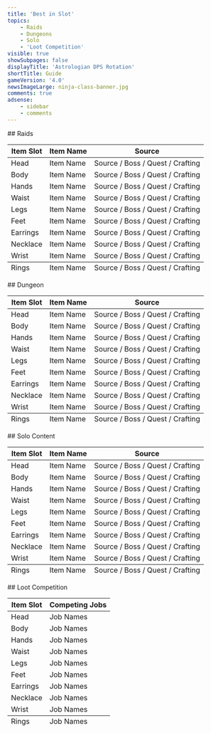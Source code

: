 ```yaml
---
title: 'Best in Slot'
topics:
    - Raids
    - Dungeons
    - Solo
    - 'Loot Competition'
visible: true
showSubpages: false
displayTitle: 'Astrologian DPS Rotation'
shortTitle: Guide
gameVersion: '4.0'
newsImageLarge: ninja-class-banner.jpg
comments: true
adsense:
    - sidebar
    - comments
---
```


<div id='raids'></div>
## Raids
<div class='table-responsive'>
    <table class='table table-bordered'>
        <thead>
		<tr>
			<th>Item Slot</th>
			<th>Item Name</th>
            <th>Source</th>
		</tr>
	</thead>
	<tbody>
		<tr>
			<td>Head</td>
            <td>Item Name</td>
            <td>Source / Boss / Quest / Crafting</td>
		</tr>
		<tr>
			<td>Body</td>
			<td>Item Name</td>
            <td>Source / Boss / Quest / Crafting</td>
		</tr>
		<tr>
			<td>Hands</td>
			<td>Item Name</td>
            <td>Source / Boss / Quest / Crafting</td>
		</tr>
        <tr>
			<td>Waist</td>
            <td>Item Name</td>
            <td>Source / Boss / Quest / Crafting</td>
		</tr>
		<tr>
			<td>Legs</td>
			<td>Item Name</td>
            <td>Source / Boss / Quest / Crafting</td>
		</tr>
		<tr>
			<td>Feet</td>
			<td>Item Name</td>
            <td>Source / Boss / Quest / Crafting</td>
		</tr>
        <tr>
			<td>Earrings</td>
            <td>Item Name</td>
            <td>Source / Boss / Quest / Crafting</td>
		</tr>
		<tr>
			<td>Necklace</td>
			<td>Item Name</td>
            <td>Source / Boss / Quest / Crafting</td>
		</tr>
		<tr>
			<td>Wrist</td>
			<td>Item Name</td>
            <td>Source / Boss / Quest / Crafting</td>
		</tr>
	</tbody>
	<tfoot>
        <tr>
			<td>Rings</td>
			<td>Item Name</td>
            <td>Source / Boss / Quest / Crafting</td>
		</tr>
	</tfoot>
    </table>
</div>

<div id='dungeons'></div>
## Dungeon
<div class='table-responsive'>
    <table class='table table-bordered'>
        <thead>
		<tr>
			<th>Item Slot</th>
			<th>Item Name</th>
            <th>Source</th>
		</tr>
	</thead>
	<tbody>
		<tr>
			<td>Head</td>
            <td>Item Name</td>
            <td>Source / Boss / Quest / Crafting</td>
		</tr>
		<tr>
			<td>Body</td>
			<td>Item Name</td>
            <td>Source / Boss / Quest / Crafting</td>
		</tr>
		<tr>
			<td>Hands</td>
			<td>Item Name</td>
            <td>Source / Boss / Quest / Crafting</td>
		</tr>
        <tr>
			<td>Waist</td>
            <td>Item Name</td>
            <td>Source / Boss / Quest / Crafting</td>
		</tr>
		<tr>
			<td>Legs</td>
			<td>Item Name</td>
            <td>Source / Boss / Quest / Crafting</td>
		</tr>
		<tr>
			<td>Feet</td>
			<td>Item Name</td>
            <td>Source / Boss / Quest / Crafting</td>
		</tr>
        <tr>
			<td>Earrings</td>
            <td>Item Name</td>
            <td>Source / Boss / Quest / Crafting</td>
		</tr>
		<tr>
			<td>Necklace</td>
			<td>Item Name</td>
            <td>Source / Boss / Quest / Crafting</td>
		</tr>
		<tr>
			<td>Wrist</td>
			<td>Item Name</td>
            <td>Source / Boss / Quest / Crafting</td>
		</tr>
	</tbody>
	<tfoot>
        <tr>
			<td>Rings</td>
			<td>Item Name</td>
            <td>Source / Boss / Quest / Crafting</td>
		</tr>
	</tfoot>
    </table>
</div>

<div id='Solo'></div>
## Solo Content
<div class='table-responsive'>
    <table class='table table-bordered'>
        <thead>
		<tr>
			<th>Item Slot</th>
			<th>Item Name</th>
            <th>Source</th>
		</tr>
	</thead>
	<tbody>
		<tr>
			<td>Head</td>
            <td>Item Name</td>
            <td>Source / Boss / Quest / Crafting</td>
		</tr>
		<tr>
			<td>Body</td>
			<td>Item Name</td>
            <td>Source / Boss / Quest / Crafting</td>
		</tr>
		<tr>
			<td>Hands</td>
			<td>Item Name</td>
            <td>Source / Boss / Quest / Crafting</td>
		</tr>
        <tr>
			<td>Waist</td>
            <td>Item Name</td>
            <td>Source / Boss / Quest / Crafting</td>
		</tr>
		<tr>
			<td>Legs</td>
			<td>Item Name</td>
            <td>Source / Boss / Quest / Crafting</td>
		</tr>
		<tr>
			<td>Feet</td>
			<td>Item Name</td>
            <td>Source / Boss / Quest / Crafting</td>
		</tr>
        <tr>
			<td>Earrings</td>
            <td>Item Name</td>
            <td>Source / Boss / Quest / Crafting</td>
		</tr>
		<tr>
			<td>Necklace</td>
			<td>Item Name</td>
            <td>Source / Boss / Quest / Crafting</td>
		</tr>
		<tr>
			<td>Wrist</td>
			<td>Item Name</td>
            <td>Source / Boss / Quest / Crafting</td>
		</tr>
	</tbody>
	<tfoot>
        <tr>
			<td>Rings</td>
			<td>Item Name</td>
            <td>Source / Boss / Quest / Crafting</td>
		</tr>
	</tfoot>
    </table>
</div>

<div id='loot-competition'></div>
## Loot Competition
<div class='table-responsive'>
    <table class='table table-bordered'>
        <thead>
		<tr>
			<th>Item Slot</th>
			<th>Competing Jobs</th>
		</tr>
	</thead>
	<tbody>
		<tr>
			<td>Head</td>
            <td>Job Names</td>
		</tr>
		<tr>
			<td>Body</td>
			<td>Job Names</td>
		</tr>
		<tr>
			<td>Hands</td>
			<td>Job Names</td>
		</tr>
        <tr>
			<td>Waist</td>
            <td>Job Names</td>
		</tr>
		<tr>
			<td>Legs</td>
			<td>Job Names</td>
		</tr>
		<tr>
			<td>Feet</td>
			<td>Job Names</td>
		</tr>
        <tr>
			<td>Earrings</td>
            <td>Job Names</td>
		</tr>
		<tr>
			<td>Necklace</td>
			<td>Job Names</td>
		</tr>
		<tr>
			<td>Wrist</td>
			<td>Job Names</td>
		</tr>
	</tbody>
	<tfoot>
        <tr>
			<td>Rings</td>
			<td>Job Names</td>
		</tr>
	</tfoot>
    </table>
</div>